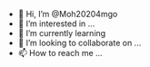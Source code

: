 - 👋 Hi, I’m @Moh20204mgo
- 👀 I’m interested in ...
- 🌱 I’m currently learning 
- 💞️ I’m looking to collaborate on ...
- 📫 How to reach me ...

<!---
Moh20204mgo/Moh20204mgo is a ✨ special ✨ repository because its `README.md` (this file) appears on your GitHub profile.
You can click the Preview link to take a look at your changes.
--->
